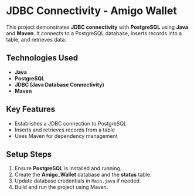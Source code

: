 # JDBC Connectivity - Amigo Wallet  

This project demonstrates **JDBC connectivity** with **PostgreSQL** using **Java** and **Maven**. It connects to a PostgreSQL database, inserts records into a table, and retrieves data.  

## Technologies Used  
- **Java**  
- **PostgreSQL**  
- **JDBC (Java Database Connectivity)**  
- **Maven**  

## Key Features  
- Establishes a JDBC connection to PostgreSQL  
- Inserts and retrieves records from a table  
- Uses Maven for dependency management  

## Setup Steps  
1. Ensure **PostgreSQL** is installed and running.  
2. Create the **Amigo_Wallet** database and the **status** table.  
3. Update database credentials in `Main.java` if needed.  
4. Build and run the project using Maven.  


